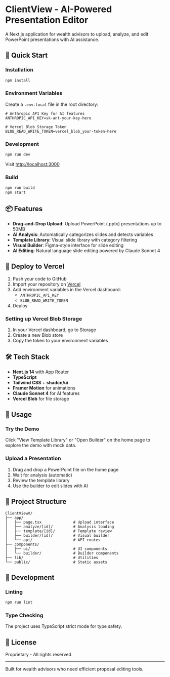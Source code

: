 # ClientView - AI-Powered Presentation Editor

A Next.js application for wealth advisors to upload, analyze, and edit PowerPoint presentations with AI assistance.

## 🚀 Quick Start

### Installation

```bash
npm install
```

### Environment Variables

Create a `.env.local` file in the root directory:

```env
# Anthropic API Key for AI features
ANTHROPIC_API_KEY=sk-ant-your-key-here

# Vercel Blob Storage Token
BLOB_READ_WRITE_TOKEN=vercel_blob_your-token-here
```

### Development

```bash
npm run dev
```

Visit [http://localhost:3000](http://localhost:3000)

### Build

```bash
npm run build
npm start
```

## 📦 Features

- **Drag-and-Drop Upload**: Upload PowerPoint (.pptx) presentations up to 50MB
- **AI Analysis**: Automatically categorizes slides and detects variables
- **Template Library**: Visual slide library with category filtering
- **Visual Builder**: Figma-style interface for slide editing
- **AI Editing**: Natural language slide editing powered by Claude Sonnet 4

## 🚢 Deploy to Vercel

1. Push your code to GitHub
2. Import your repository on [Vercel](https://vercel.com)
3. Add environment variables in the Vercel dashboard:
   - `ANTHROPIC_API_KEY`
   - `BLOB_READ_WRITE_TOKEN`
4. Deploy

### Setting up Vercel Blob Storage

1. In your Vercel dashboard, go to Storage
2. Create a new Blob store
3. Copy the token to your environment variables

## 🛠 Tech Stack

- **Next.js 14** with App Router
- **TypeScript**
- **Tailwind CSS** + **shadcn/ui**
- **Framer Motion** for animations
- **Claude Sonnet 4** for AI features
- **Vercel Blob** for file storage

## 📖 Usage

### Try the Demo

Click "View Template Library" or "Open Builder" on the home page to explore the demo with mock data.

### Upload a Presentation

1. Drag and drop a PowerPoint file on the home page
2. Wait for analysis (automatic)
3. Review the template library
4. Use the builder to edit slides with AI

## 📝 Project Structure

```
ClientViewV/
├── app/
│   ├── page.tsx              # Upload interface
│   ├── analyze/[id]/         # Analysis loading
│   ├── template/[id]/        # Template review
│   ├── builder/[id]/         # Visual builder
│   └── api/                  # API routes
├── components/
│   ├── ui/                   # UI components
│   └── builder/              # Builder components
├── lib/                      # Utilities
└── public/                   # Static assets
```

## 🔧 Development

### Linting

```bash
npm run lint
```

### Type Checking

The project uses TypeScript strict mode for type safety.

## 📄 License

Proprietary - All rights reserved

---

Built for wealth advisors who need efficient proposal editing tools.
